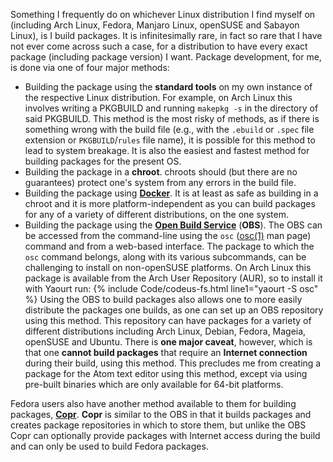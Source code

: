 Something I frequently do on whichever Linux distribution I find myself on (including Arch Linux, Fedora, Manjaro Linux, openSUSE and Sabayon Linux), is I build packages. It is infinitesimally rare, in fact so rare that I have not ever come across such a case, for a distribution to have every exact package (including package version) I want. Package development, for me, is done via one of four major methods:

* Building the package using the **standard tools** on my own instance of the respective Linux distribution. For example, on Arch Linux this involves writing a PKGBUILD and running `makepkg -s` in the directory of said PKGBUILD. This method is the most risky of methods, as if there is something wrong with the build file (e.g., with the `.ebuild` or `.spec` file extension or `PKGBUILD`/`rules` file name), it is possible for this method to lead to system breakage. It is also the easiest and fastest method for building packages for the present OS.
* Building the package in a **chroot**. chroots should (but there are no guarantees) protect one's system from any errors in the build file.
* Building the package using [**Docker**](https://www.docker.com/). It is at least as safe as building in a chroot and it is more platform-independent as you can build packages for any of a variety of different distributions, on the one system.
* Building the package using the [**Open Build Service**](https://build.opensuse.org/) (**OBS**). The OBS can be accessed from the command-line using the `osc` ([osc(1)](/man/osc.1.html) man page) command and from a web-based interface. The package to which the `osc` command belongs, along with its various subcommands, can be challenging to install on non-openSUSE platforms. On Arch Linux this package is available from the Arch User Repository (AUR), so to install it with Yaourt run: {% include Code/codeus-fs.html line1="yaourt -S osc" %} Using the OBS to build packages also allows one to more easily distribute the packages one builds, as one can set up an OBS repository using this method. This repository can have packages for a variety of different distributions including Arch Linux, Debian, Fedora, Mageia, openSUSE and Ubuntu. There is **one major caveat**, however, which is that one **cannot build packages** that require an **Internet connection** during their build, using this method. This precludes me from creating a package for the Atom text editor using this method, except via using pre-built binaries which are only available for 64-bit platforms.

Fedora users also have another method available to them for building packages, [**Copr**](https://copr.fedorainfracloud.org/). **Copr** is similar to the OBS in that it builds packages and creates package repositories in which to store them, but unlike the OBS Copr can optionally provide packages with Internet access during the build and can only be used to build Fedora packages.
